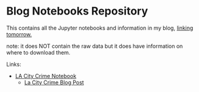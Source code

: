 # Blog Notebooks Repository

This contains all the Jupyter notebooks and information in my blog, [linking tomorrow.](https://blog.jhmejia.com)

note: it does NOT contain the raw data but it does have information on where to download them.

Links: 

* [LA City Crime Notebook](https://github.com/jhmejia/blog-notebooks/blob/main/la-crime/la-crime.ipynb) 
    - [La City Crime Blog Post](https://blog.jhmejia.com/2022/12/using-matplotlib-and-scikit-learn-to.html)

